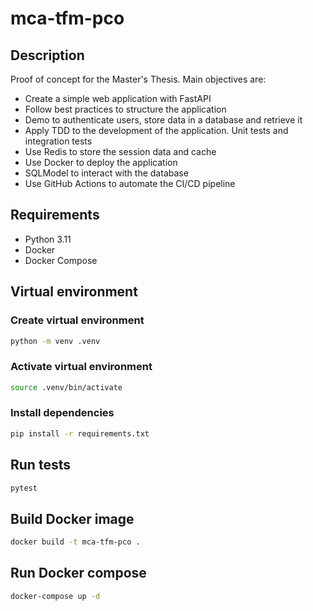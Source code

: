 # mca-tfm-pco

## Description

Proof of concept for the Master's Thesis. Main objectives are:

- Create a simple web application with FastAPI
- Follow best practices to structure the application
- Demo to authenticate users, store data in a database and retrieve it
- Apply TDD to the development of the application. Unit tests and integration tests
- Use Redis to store the session data and cache
- Use Docker to deploy the application
- SQLModel to interact with the database
- Use GitHub Actions to automate the CI/CD pipeline

## Requirements

- Python 3.11
- Docker
- Docker Compose

## Virtual environment

### Create virtual environment

```bash
python -m venv .venv
```

### Activate virtual environment

```bash
source .venv/bin/activate
```

### Install dependencies

```bash
pip install -r requirements.txt
```

## Run tests

```bash
pytest
```  

## Build Docker image

```bash
docker build -t mca-tfm-pco .
```

## Run Docker compose

```bash
docker-compose up -d
```
